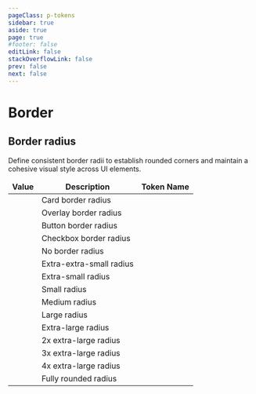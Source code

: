 ```yaml
---
pageClass: p-tokens
sidebar: true
aside: true
page: true
#footer: false
editLink: false
stackOverflowLink: false
prev: false
next: false
---
```


<script setup lang="ts">
import SwagTokenBorderPreview from '../components/tokens/SwagTokensBorderPreview.vue'
import SwagCopyButton from '../components/tokens/SwagCopyButton.vue'
</script>

# Border

## Border radius

Define consistent border radii to establish rounded corners and maintain a cohesive visual style across UI elements.

| Value                                                | Description              | Token Name                                              |
| ---------------------------------------------------- | ------------------------ | ------------------------------------------------------- |
| <SwagTokenBorderPreview borderRadius="0.5rem"/>      | Card border radius       | <SwagCopyButton buttonText="--border-radius-card"/>     |
| <SwagTokenBorderPreview borderRadius="0.25rem"/>     | Overlay border radius    | <SwagCopyButton buttonText="--border-radius-overlay"/>  |
| <SwagTokenBorderPreview borderRadius="0.25rem"/>     | Button border radius     | <SwagCopyButton buttonText="--border-radius-button"/>   |
| <SwagTokenBorderPreview borderRadius="0.25rem"/>     | Checkbox border radius   | <SwagCopyButton buttonText="--border-radius-checkbox"/> |
| <SwagTokenBorderPreview borderRadius="0rem"/>        | No border radius         | <SwagCopyButton buttonText="--border-radius-none"/>     |
| <SwagTokenBorderPreview borderRadius="0.125rem"/>    | Extra-extra-small radius | <SwagCopyButton buttonText="--border-radius-2xs"/>      |
| <SwagTokenBorderPreview borderRadius="0.25rem"/>     | Extra-small radius       | <SwagCopyButton buttonText="--border-radius-xs"/>       |
| <SwagTokenBorderPreview borderRadius="0.375rem"/>    | Small radius             | <SwagCopyButton buttonText="--border-radius-s"/>        |
| <SwagTokenBorderPreview borderRadius="0.5rem"/>      | Medium radius            | <SwagCopyButton buttonText="--border-radius-m"/>        |
| <SwagTokenBorderPreview borderRadius="0.75rem"/>     | Large radius             | <SwagCopyButton buttonText="--border-radius-l"/>        |
| <SwagTokenBorderPreview borderRadius="1rem"/>        | Extra-large radius       | <SwagCopyButton buttonText="--border-radius-xl"/>       |
| <SwagTokenBorderPreview borderRadius="1.25rem"/>     | 2x extra-large radius    | <SwagCopyButton buttonText="--border-radius-2xl"/>      |
| <SwagTokenBorderPreview borderRadius="1.5rem"/>      | 3x extra-large radius    | <SwagCopyButton buttonText="--border-radius-3xl"/>      |
| <SwagTokenBorderPreview borderRadius="2rem"/>        | 4x extra-large radius    | <SwagCopyButton buttonText="--border-radius-4xl"/>      |
| <SwagTokenBorderPreview borderRadius="624.9375rem"/> | Fully rounded radius     | <SwagCopyButton buttonText="--border-radius-round"/>    |

<style scoped>
table, th, td {
  border: none;
  margin: 0;
  border-spacing: 0;
  border-collapse: collapse;
}
</style>
